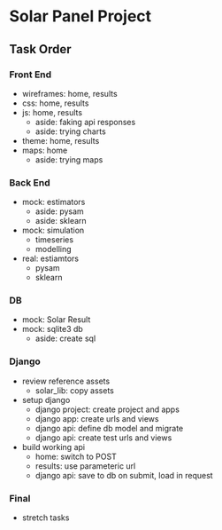 # Solar Panel Project 

## Task Order

### Front End

* wireframes: home, results 
* css: home, results 
* js: home, results
  * aside: faking api responses
  * aside: trying charts
* theme: home, results
* maps: home
  * aside: trying maps


### Back End
* mock: estimators 
  * aside: pysam 
  * aside: sklearn
* mock: simulation
  * timeseries
  * modelling
* real: estiamtors
  * pysam
  * sklearn


### DB

* mock: Solar Result 
* mock: sqlite3 db 
  * aside: create sql

### Django
* review reference assets 
  * solar_lib: copy assets 
* setup django 
  * django project: create project and apps
  * django app: create urls and views
  * django api: define db model and migrate
  * django api: create test urls and views
* build working api 
  * home: switch to POST
  * results: use parameteric url 
  * django api: save to db on submit, load in request 


### Final 
* stretch tasks
